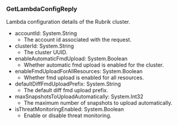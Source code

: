 ### GetLambdaConfigReply
Lambda configuration details of the Rubrik cluster.

- accountId: System.String
  - The account id associated with the request.
- clusterId: System.String
  - The cluster UUID.
- enableAutomaticFmdUpload: System.Boolean
  - Whether automatic fmd upload is enabled for the cluster.
- enableFmdUploadForAllResources: System.Boolean
  - Whether fmd upload is enabled for all resources.
- defaultDiffFmdUploadPrefix: System.String
  - The default diff fmd upload prefix.
- maxSnapshotsToUploadAutomatically: System.Int32
  - The maximum number of snapshots to upload automatically.
- isThreatMonitoringEnabled: System.Boolean
  - Enable or disable threat monitoring.
